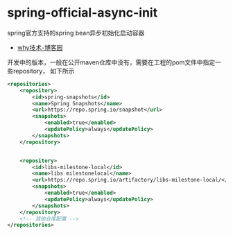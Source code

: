 # spring-official-async-init
spring官方支持的spring bean异步初始化启动容器


- [why技术-博客园](https://www.cnblogs.com/thisiswhy/p/18202897)

开发中的版本，一般在公开maven仓库中没有，需要在工程的pom文件中指定一些repository，
如下所示

```xml
<repositories>
    <repository>
        <id>spring-snapshots</id>
        <name>Spring Snapshots</name>
        <url>https://repo.spring.io/snapshot</url>
        <snapshots>
            <enabled>true</enabled>
            <updatePolicy>always</updatePolicy>
        </snapshots>
    </repository>


    <repository>
        <id>libs-milestone-local</id>
        <name>libs milestonelocal</name>
        <url>https://repo.spring.io/artifactory/libs-milestone-local/</url>
        <snapshots>
            <enabled>true</enabled>
            <updatePolicy>always</updatePolicy>
        </snapshots>
    </repository>
    <!-- 其他仓库配置 -->
</repositories>
```